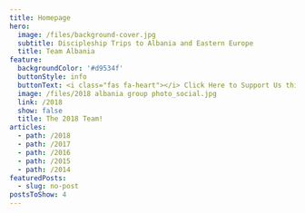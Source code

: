 ```yaml
---
title: Homepage
hero:
  image: /files/background-cover.jpg
  subtitle: Discipleship Trips to Albania and Eastern Europe
  title: Team Albania
feature:
  backgroundColor: '#d9534f'
  buttonStyle: info
  buttonText: <i class="fas fa-heart"></i> Click Here to Support Us this Summer!
  image: /files/2018 albania group photo_social.jpg
  link: /2018
  show: false
  title: The 2018 Team!
articles:
  - path: /2018
  - path: /2017
  - path: /2016
  - path: /2015
  - path: /2014
featuredPosts:
  - slug: no-post
postsToShow: 4
---
```


